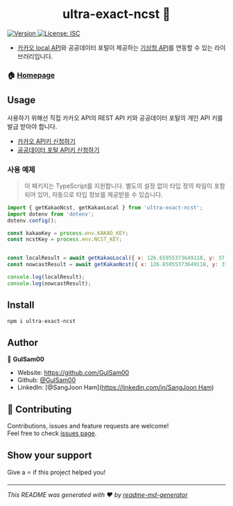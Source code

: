 <h1 align="center">ultra-exact-ncst 👋</h1>
<p>
  <a href="https://www.npmjs.com/package/ultra-exact-ncst" target="_blank">
    <img alt="Version" src="https://img.shields.io/npm/v/ultra-exact-ncst.svg">
  </a>
  <a href="#" target="_blank">
    <img alt="License: ISC" src="https://img.shields.io/badge/License-ISC-yellow.svg" />
  </a>
</p>

* [카카오 local API](https://developers.kakao.com/docs/latest/ko/local/dev-guide#address-coord)와 공공데이터 포털이 제공하는 [기상청 API](https://www.data.go.kr/data/15084084/openapi.do)를 연동할 수 있는 라이브러리입니다.

### 🏠 [Homepage](https://github.com/GulSam00/ultra-exact-ncst)

## Usage

사용하기 위해선 직접 카카오 API의 REST API 키와 공공데이터 포털의 개인 API 키를 발급 받아야 합니다.
- [카카오 API키 신청하기](https://developers.kakao.com/console/app)
- [공공데이터 포털 API키 신청하기](https://www.data.go.kr/index.do)
  
### 사용 예제
> 이 패키지는 TypeScript를 지원합니다. 별도의 설정 없이 타입 정의 파일이 포함되어 있어, 자동으로 타입 정보를 제공받을 수 있습니다.

```js
import { getKakaoNcst, getKakaoLocal } from 'ultra-exact-ncst';
import dotenv from 'dotenv';
dotenv.config();

const kakaoKey = process.env.KAKAO_KEY;
const ncstKey = process.env.NCST_KEY;


const localResult = await getKakaoLocal({ x: 126.65955373649118, y: 37.42760161347335, kakaoKey });
const nowcastResult = await getKakaoNcst({ x: 126.65955373649118, y: 37.42760161347335, kakaoKey, ncstKey });

console.log(localResult);
console.log(nowcastResult);
```

## Install

```sh
npm i ultra-exact-ncst
```

## Author

👤 **GulSam00**

* Website: https://github.com/GulSam00
* Github: [@GulSam00](https://github.com/GulSam00)
* LinkedIn: [@SangJoon  Ham]([https://linkedin.com/in/SangJoon Ham](https://www.linkedin.com/in/sang-joon-ham-b53805220/))

## 🤝 Contributing

Contributions, issues and feature requests are welcome!<br />Feel free to check [issues page](https://github.com/GulSam00/ultra-exact-ncst). 

## Show your support

Give a ⭐️ if this project helped you!

***
_This README was generated with ❤️ by [readme-md-generator](https://github.com/kefranabg/readme-md-generator)_